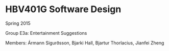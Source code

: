 # HBV401G Software Design
Spring 2015

Group E3a: Entertainment Suggestions

Members: Ármann Sigurðsson, Bjarki Hall, Bjartur Thorlacius, Jianfei Zheng
